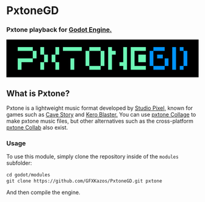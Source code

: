 # PxtoneGD

### Pxtone playback for [Godot Engine.](https://godotengine.org/ "Godot Engine.")
<div align="center"> <img src="ModuleLogo.png" alt="PxtoneGD Logo" style="display: block" /> </div>

## What is Pxtone?

Pxtone is a lightweight music format developed by [Studio Pixel,](https://studiopixel.jp/ "Studio Pixel,") known for games such as [Cave Story](https://www.cavestory.org/ "Cave Story") and [Kero Blaster.](https://store.steampowered.com/app/292500/Kero_Blaster/ "Kero Blaster.")
You can use [pxtone Collage](https://pxtone.org/downloads/ "pxtone Collage") to make pxtone music files, but other alternatives such as the cross-platform [pxtone Collab](https://yuxshao.github.io/ptcollab/ "pxtone Collab") also exist.

### Usage

To use this module, simply clone the repository inside of the `modules` subfolder:

```
cd godot/modules
git clone https://github.com/GFXKazos/PxtoneGD.git pxtone
```

And then compile the engine.
